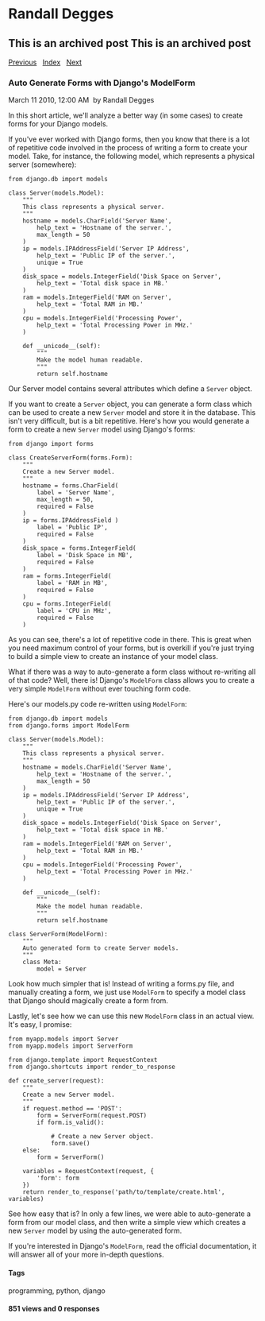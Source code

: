 # Randall Degges

## This is an archived post This is an archived post

[Previous][]   [Index][]   [Next][]

### Auto Generate Forms with Django's ModelForm

March 11 2010, 12:00 AM  by Randall Degges

In this short article, we'll analyze a better way (in some cases) to create
forms for your Django models.

If you've ever worked with Django forms, then you know that there is a lot of
repetitive code involved in the process of writing a form to create your model.
Take, for instance, the following model, which represents a physical server
(somewhere):

    from django.db import models

    class Server(models.Model):
        """
        This class represents a physical server.
        """
        hostname = models.CharField('Server Name',
            help_text = 'Hostname of the server.',
            max_length = 50
        )
        ip = models.IPAddressField('Server IP Address',
            help_text = 'Public IP of the server.',
            unique = True
        )
        disk_space = models.IntegerField('Disk Space on Server',
            help_text = 'Total disk space in MB.'
        )
        ram = models.IntegerField('RAM on Server',
            help_text = 'Total RAM in MB.'
        )
        cpu = models.IntegerField('Processing Power',
            help_text = 'Total Processing Power in MHz.'
        )

        def __unicode__(self):
            """
            Make the model human readable.
            """
            return self.hostname

Our Server model contains several attributes which define a `Server` object.

If you want to create a `Server` object, you can generate a form class which can
be used to create a new `Server` model and store it in the database. This isn't
very difficult, but is a bit repetitive. Here's how you would generate a form to
create a new `Server` model using Django's forms:

    from django import forms

    class CreateServerForm(forms.Form):
        """
        Create a new Server model.
        """
        hostname = forms.CharField(
            label = 'Server Name',
            max_length = 50,
            required = False
        )
        ip = forms.IPAddressField )
            label = 'Public IP',
            required = False
        )
        disk_space = forms.IntegerField(
            label = 'Disk Space in MB',
            required = False
        )
        ram = forms.IntegerField(
            label = 'RAM in MB',
            required = False
        )
        cpu = forms.IntegerField(
            label = 'CPU in MHz',
            required = False
        )

As you can see, there's a lot of repetitive code in there. This is great when
you need maximum control of your forms, but is overkill if you're just trying to
build a simple view to create an instance of your model class.

What if there was a way to auto-generate a form class without re-writing all of
that code? Well, there is! Django's `ModelForm` class allows you to create a
very simple `ModelForm` without ever touching form code.

Here's our models.py code re-written using `ModelForm`:

    from django.db import models
    from django.forms import ModelForm

    class Server(models.Model):
        """
        This class represents a physical server.
        """
        hostname = models.CharField('Server Name',
            help_text = 'Hostname of the server.',
            max_length = 50
        )
        ip = models.IPAddressField('Server IP Address',
            help_text = 'Public IP of the server.',
            unique = True
        )
        disk_space = models.IntegerField('Disk Space on Server',
            help_text = 'Total disk space in MB.'
        )
        ram = models.IntegerField('RAM on Server',
            help_text = 'Total RAM in MB.'
        )
        cpu = models.IntegerField('Processing Power',
            help_text = 'Total Processing Power in MHz.'
        )

        def __unicode__(self):
            """
            Make the model human readable.
            """
            return self.hostname

    class ServerForm(ModelForm):
        """
        Auto generated form to create Server models.
        """
        class Meta:
            model = Server

Look how much simpler that is! Instead of writing a forms.py file, and manually
creating a form, we just use `ModelForm` to specify a model class that Django
should magically create a form from.

Lastly, let's see how we can use this new `ModelForm` class in an actual view.
It's easy, I promise:

    from myapp.models import Server
    from myapp.models import ServerForm

    from django.template import RequestContext
    from django.shortcuts import render_to_response

    def create_server(request):
        """
        Create a new Server model.
        """
        if request.method == 'POST':
            form = ServerForm(request.POST)
            if form.is_valid():

                # Create a new Server object.
                form.save()
        else:
            form = ServerForm()

        variables = RequestContext(request, {
            'form': form
        })
        return render_to_response('path/to/template/create.html', variables)

See how easy that is? In only a few lines, we were able to auto-generate a form
from our model class, and then write a simple view which creates a new `Server`
model by using the auto-generated form.

If you're interested in Django's `ModelForm`, read the official documentation,
it will answer all of your more in-depth questions.

#### Tags

programming, python, django

#### 851 views and 0 responses

  [Previous]: ../../../posts/2010/03/the-world-would-be-a-better-place-if-everyone.html
  [Index]: ../../../index-7.html
  [Next]: ../../../posts/2010/03/5-ways-to-save-your-company-money-by-switchin.html
